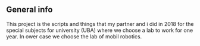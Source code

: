 ## General info
This project is the scripts and things that my partner and i did in 2018 for the special subjects for university (UBA) where we choose a lab to work for one year. In ower case we choose the lab of mobil robotics.
